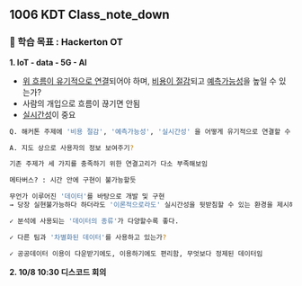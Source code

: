## 1006 KDT Class_note_down

### 🎯 학습 목표 : Hackerton OT

**1. IoT - data - 5G - AI**

- <u>위 흐름이 유기적으로 연결</u>되어야 하며, <u>비용이 절감</u>되고 <u>예측가능성</u>을 높일 수 있는가?
- 사람의 개입으로 흐름이 끊기면 안됨
- <u>실시간성</u>이 중요

```bash
Q. 해커톤 주제에 '비용 절감', '예측가능성', '실시간성' 을 어떻게 유기적으로 연결할 수 있는가?

A. 지도 상으로 사용자의 정보 보여주기?

기존 주제가 세 가지를 충족하기 위한 연결고리가 다소 부족해보임

메타버스? : 시간 안에 구현이 불가능할듯

무언가 이루어진 '데이터'를 바탕으로 개발 및 구현
→ 당장 실현불가능하다 하더라도 '이론적으로라도' 실시간성을 뒷받침할 수 있는 환경을 제시해야한다.

✓ 분석에 사용되는 '데이터의 종류'가 다양할수록 좋다.

✓ 다른 팀과 '차별화된 데이터'를 사용하고 있는가?

✓ 공공데이터 이용이 다운받기에도, 이용하기에도 편리함, 무엇보다 정제된 데이터임
```



**2. 10/8 10:30 디스코드 회의**

